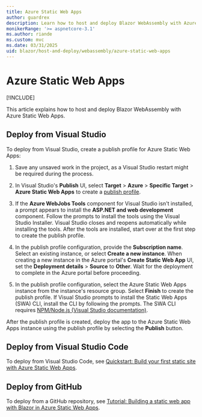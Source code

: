 ```yaml
---
title: Azure Static Web Apps
author: guardrex
description: Learn how to host and deploy Blazor WebAssembly with Azure Static Web Apps.
monikerRange: '>= aspnetcore-3.1'
ms.author: riande
ms.custom: mvc
ms.date: 03/31/2025
uid: blazor/host-and-deploy/webassembly/azure-static-web-apps
---
```

# Azure Static Web Apps

[!INCLUDE[](~/includes/not-latest-version.md)]

This article explains how to host and deploy Blazor WebAssembly with Azure Static Web Apps.

## Deploy from Visual Studio

To deploy from Visual Studio, create a publish profile for Azure Static Web Apps:

1. Save any unsaved work in the project, as a Visual Studio restart might be required during the process.

1. In Visual Studio's **Publish** UI, select **Target** > **Azure** > **Specific Target** > **Azure Static Web Apps** to create a [publish profile](xref:host-and-deploy/visual-studio-publish-profiles).

1. If the **Azure WebJobs Tools** component for Visual Studio isn't installed, a prompt appears to install the **ASP.NET and web development** component. Follow the prompts to install the tools using the Visual Studio Installer. Visual Studio closes and reopens automatically while installing the tools. After the tools are installed, start over at the first step to create the publish profile.

1. In the publish profile configuration, provide the **Subscription name**. Select an existing instance, or select **Create a new instance**. When creating a new instance in the Azure portal's **Create Static Web App** UI, set the **Deployment details** > **Source** to **Other**. Wait for the deployment to complete in the Azure portal before proceeding.

1. In the publish profile configuration, select the Azure Static Web Apps instance from the instance's resource group. Select **Finish** to create the publish profile. If Visual Studio prompts to install the Static Web Apps (SWA) CLI, install the CLI by following the prompts. The SWA CLI requires [NPM/Node.js (Visual Studio documentation)](/visualstudio/javascript/npm-package-management).

After the publish profile is created, deploy the app to the Azure Static Web Apps instance using the publish profile by selecting the **Publish** button.

## Deploy from Visual Studio Code

To deploy from Visual Studio Code, see [Quickstart: Build your first static site with Azure Static Web Apps](/azure/static-web-apps/getting-started?tabs=blazor).

## Deploy from GitHub

To deploy from a GitHub repository, see [Tutorial: Building a static web app with Blazor in Azure Static Web Apps](/azure/static-web-apps/deploy-blazor).
